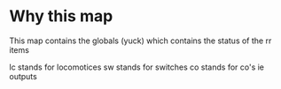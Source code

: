 # Why this map

This map contains the globals (yuck) which contains the status of the rr items

lc stands for locomotices
sw stands for switches
co stands for co's ie outputs
